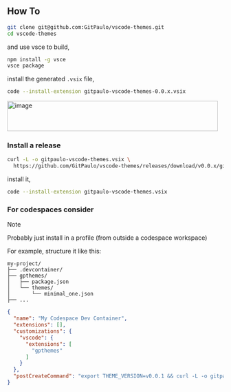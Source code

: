 ## How To

```sh
git clone git@github.com:GitPaulo/vscode-themes.git
cd vscode-themes
```

and use vsce to build,

```sh
npm install -g vsce
vsce package
```

install the generated `.vsix` file,

```sh
code --install-extension gitpaulo-vscode-themes-0.0.x.vsix
```

<img width="490" height="70" alt="image" src="https://github.com/user-attachments/assets/ab120943-1a55-43ee-8087-71a93f54c7e8" />

### Install a release

```sh
curl -L -o gitpaulo-vscode-themes.vsix \
  https://github.com/GitPaulo/vscode-themes/releases/download/v0.0.x/gitpaulo-vscode-themes-0.0.x.vsix
```

install it,

```sh
code --install-extension gitpaulo-vscode-themes.vsix
```

### For codespaces consider

> [!NOTE]
> Probably just install in a profile (from outside a codespace workspace)

For example, structure it like this:

```
my-project/
├── .devcontainer/
├── gpthemes/
│   ├── package.json
│   └── themes/
│       └── minimal_one.json
├── ...
```

```json
{
  "name": "My Codespace Dev Container",
  "extensions": [],
  "customizations": {
    "vscode": {
      "extensions": [
        "gpthemes"
      ]
    }
  },
  "postCreateCommand": "export THEME_VERSION=v0.0.1 && curl -L -o gitpaulo-vscode-themes.vsix https://github.com/GitPaulo/vscode-themes/releases/download/$THEME_VERSION/gitpaulo-vscode-themes-$THEME_VERSION.vsix && code --install-extension gitpaulo-vscode-themes.vsix"
}
```
